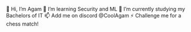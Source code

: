 👋 Hi, I’m Agam
 👀 I’m learning Security and ML
 🌱 I’m currently studying my Bachelors of IT
 📫 Add me on discord @CoolAgam
 ⚡ Challenge me for a chess match!
<!---
CoolAgam/CoolAgam is a ✨ special ✨ repository because its `README.md` (this file) appears on your GitHub profile.
You can click the Preview link to take a look at your changes.
--->
